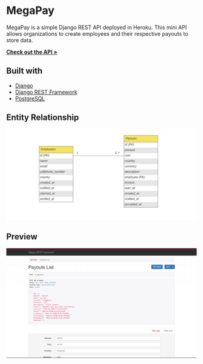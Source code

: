 # MegaPay
MegaPay is a simple Django REST API deployed in Heroku.
This mini API allows organizations to create employees and their respective payouts to store data.

<a href="https://megapay.herokuapp.com/v1/" target="_blank"><strong>Check out the API »</strong></a>

## Built with
- [Django](https://www.djangoproject.com/)
- [Django REST Framework](https://www.django-rest-framework.org/)
- [PostgreSQL](https://www.postgresql.org/)

## Entity Relationship
![alt text](public/megapay_ER.png)

## Preview
![alt text](public/megapay.png)

